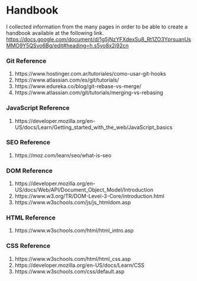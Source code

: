<h1>Handbook</h1>

I collected information from the many pages in order to be able to create a handbook available at the following link.
https://docs.google.com/document/d/1g5jNzYFXdexSu8_Rt1ZO3YprsuanUsMMO9Y5QSvo6Bg/edit#heading=h.s5yo8x2j92cn

<h3>Git Reference</h3>
<ol>
<li>https://www.hostinger.com.ar/tutoriales/como-usar-git-hooks</li>
<li>https://www.atlassian.com/es/git/tutorials/</li>
<li>https://www.edureka.co/blog/git-rebase-vs-merge/</li>
<li>https://www.atlassian.com/git/tutorials/merging-vs-rebasing</li>
</ol>

<h3>JavaScript Reference</h3>
<ol>
<li>https://developer.mozilla.org/en-US/docs/Learn/Getting_started_with_the_web/JavaScript_basics </li>
</ol>

<h3>SEO Reference</h3>
<ol>
<li>https://moz.com/learn/seo/what-is-seo</li>
</ol>


<h3>DOM Reference</h3>
<ol>
<li>https://developer.mozilla.org/en-US/docs/Web/API/Document_Object_Model/Introduction </li>
<li>https://www.w3.org/TR/DOM-Level-3-Core/introduction.html </li>
<li>https://www.w3schools.com/js/js_htmldom.asp </li>
</ol>

<h3>HTML Reference</h3>
<ol>
<li>https://www.w3schools.com/html/html_intro.asp </li>
</ol>

<h3>CSS Reference</h3>
<ol>
<li>https://www.w3schools.com/html/html_css.asp </li>
<li>https://developer.mozilla.org/en-US/docs/Learn/CSS </li>
<li>https://www.w3schools.com/css/default.asp </li>
</ol>
